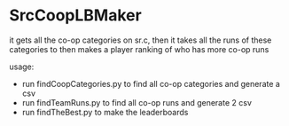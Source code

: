 # SrcCoopLBMaker
it gets all the co-op categories on sr.c, then it takes all the runs of these categories to then makes a player ranking of who has more co-op runs

usage:

- run findCoopCategories.py to find all co-op categories and generate a csv
- run findTeamRuns.py to find all co-op runs and generate 2 csv
- run findTheBest.py to make the leaderboards
